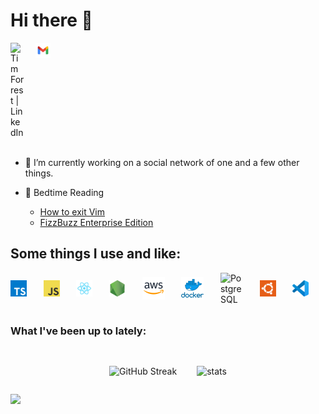 
<!-- markdownlint-disable-file -->
<!-- markdownlint-disable-next-line -->

# Hi there 👋

<div style="display:flex;">
<div style="margin-right:1rem;">
<a href="https://www.linkedin.com/in/timfrrst/">
  <img align="left" alt="Tim Forrest | LinkedIn" width="24px" src="https://raw.githubusercontent.com/peterthehan/peterthehan/master/assets/linkedin.svg" />
  </a>
</div>
<!-- email icon -->
<div>
<a href="mailto:timoshishi@timforrest.dev">
  <img align="left" alt="Tim Forrest | LinkedIn" width="24px" src="https://raw.githubusercontent.com/edent/SuperTinyIcons/master/images/svg/gmail.svg" />
</a>
</div>
<!-- website logo -->
  
</div>
<br/>

- 🔭 I’m currently working on a social network of one and a few other things.

- 🛌 Bedtime Reading
    - [How to exit Vim](https://github.com/hakluke/how-to-exit-vim)
    - [FizzBuzz Enterprise Edition](https://github.com/EnterpriseQualityCoding/FizzBuzzEnterpriseEdition)

<div style="margin-top:1rem;">
</div>

## Some things I use and like:

<div style="display:flex;align-items:center;justify-content:space-between;margin-bottom:2rem;">


<img align="left" alt="TypeScript" width="26px" src="https://raw.githubusercontent.com/github/explore/master/topics/typescript/typescript.png" />
<img align="left" alt="JavaScript" width="26px" src="https://raw.githubusercontent.com/github/explore/master/topics/javascript/javascript.png" />
<img align="left" alt="React" width="26px" src="https://raw.githubusercontent.com/github/explore/master/topics/react/react.png" />
<img align="left" alt="Nodejs" width="26px" src="https://raw.githubusercontent.com/github/explore/master/topics/nodejs/nodejs.png" />
<img align="left" alt="AWS" width="36px" src="https://raw.githubusercontent.com/github/explore/master/topics/aws/aws.png" />
<img align="left" alt="Docker" width="36px" src="https://raw.githubusercontent.com/github/explore/master/topics/docker/docker.png" />
<img align="left" alt="PostgreSQL" width="36px" src="https://raw.githubusercontent.com/yurijserrano/Github-Profile-Readme-Logos/master/databases/postgresql.svg" />
<img align="left" alt="Ubuntu" width="26px" src="https://raw.githubusercontent.com/edent/SuperTinyIcons/master/images/svg/ubuntu.svg" />
<img align="left" alt="Visual Studio Code" width="26px" src="https://raw.githubusercontent.com/github/explore/master/topics/visual-studio-code/visual-studio-code.png" />
</br>
</div>

### What I've been up to lately:

<div style="display:flex;align-items:flex-end;justify-content:center;margin-top:2rem;">

<div style="margin-right:1rem;">


![GitHub Streak](https://streak-stats.demolab.com?user=timoshishi&theme=dark)
</div>

<div style="margin-left:1rem;">


![stats](https://github-readme-stats.vercel.app/api/top-langs/?username=timoshishi&theme=dark&layout=compact&hide=html,scilab&show_icons=true)

</div>

</div>

![](https://hit.yhype.me/github/profile?user_id=40459445)
